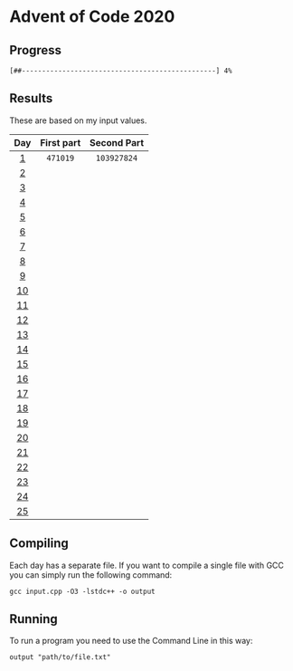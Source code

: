 # Advent of Code 2020

## Progress

    [##------------------------------------------------] 4%

## Results

These are based on my input values.

Day                                        | First part       | Second Part
:----------------------------------------: | :--------------: | :--------------:
[1](https://adventofcode.com/2020/day/1)   | `471019`         | `103927824`
[2](https://adventofcode.com/2020/day/2)   |                  | 
[3](https://adventofcode.com/2020/day/3)   |                  | 
[4](https://adventofcode.com/2020/day/4)   |                  | 
[5](https://adventofcode.com/2020/day/5)   |                  | 
[6](https://adventofcode.com/2020/day/6)   |                  | 
[7](https://adventofcode.com/2020/day/7)   |                  | 
[8](https://adventofcode.com/2020/day/8)   |                  | 
[9](https://adventofcode.com/2020/day/9)   |                  | 
[10](https://adventofcode.com/2020/day/10) |                  | 
[11](https://adventofcode.com/2020/day/11) |                  | 
[12](https://adventofcode.com/2020/day/12) |                  | 
[13](https://adventofcode.com/2020/day/13) |                  | 
[14](https://adventofcode.com/2020/day/14) |                  | 
[15](https://adventofcode.com/2020/day/15) |                  | 
[16](https://adventofcode.com/2020/day/16) |                  | 
[17](https://adventofcode.com/2020/day/17) |                  | 
[18](https://adventofcode.com/2020/day/18) |                  | 
[19](https://adventofcode.com/2020/day/19) |                  | 
[20](https://adventofcode.com/2020/day/20) |                  | 
[21](https://adventofcode.com/2020/day/21) |                  | 
[22](https://adventofcode.com/2020/day/22) |                  | 
[23](https://adventofcode.com/2020/day/23) |                  | 
[24](https://adventofcode.com/2020/day/24) |                  | 
[25](https://adventofcode.com/2020/day/25) |                  | 

## Compiling

Each day has a separate file. If you want to compile a single file with GCC you can simply run the following command:

    gcc input.cpp -O3 -lstdc++ -o output

## Running

To run a program you need to use the Command Line in this way:

    output "path/to/file.txt"